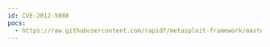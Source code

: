 ```yaml
---
id: CVE-2012-5088
pocs:
  - https://raw.githubusercontent.com/rapid7/metasploit-framework/master/modules/exploits/multi/browser/java_jre17_method_handle.rb
---
```

